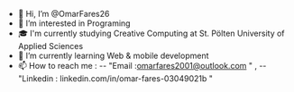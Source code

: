 - 👋 Hi, I’m @OmarFares26
- 👀 I’m interested in Programing
- 🎓  I'm currently studying Creative Computing at St. Pölten University of Applied Sciences
- 🌱 I’m currently learning Web & mobile development  
- 📫 How to reach me : -- "Email :omarfares2001@outlook.com " , -- "Linkedin : linkedin.com/in/omar-fares-03049021b "
   

<!---
OmarFares26/OmarFares26 is a ✨ special ✨ repository because its `README.md` (this file) appears on your GitHub profile.
You can click the Preview link to take a look at your changes.
--->

